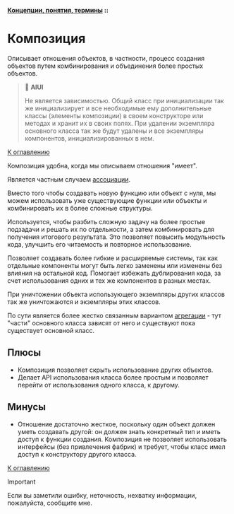**[Концепции, понятия, термины](../README.md#concepts) ::**
# Композиция

Описывает отношения объектов, в частности, процесс создания объектов путем комбинирования и объединения более простых объектов.

> :thinking: **AIUI**
>
> Не является зависимостью. Общий класс при инициализации так же инициализирует и все необходимые ему дополнительные классы (элементы композиции) в своем конструкторе или методах и хранит их в своих полях. При удалении экземпляра основного класса так же будут удалены и все экземпляры компонентов, инициализированных в нем.

[К оглавлению](../README.md#concepts)

Композиция удобна, когда мы описываем отношения "имеет".

Является частным случаем [ассоциации](association.md).

Вместо того чтобы создавать новую функцию или объект с нуля, мы можем использовать уже существующие функции или объекты и комбинировать их в более сложные структуры.

Используется, чтобы разбить сложную задачу на более простые подзадачи и решать их по отдельности, а затем комбинировать для получения итогового результата. Это позволяет повысить модульность кода, улучшить его читаемость и повторное использование.

Позволяет создавать более гибкие и расширяемые системы, так как отдельные компоненты могут быть легко заменены или изменены без влияния на остальной код. Помогает избежать дублирования кода, за счет использования одних и тех же компонентов в разных местах.

При уничтожении объекта использующего экземпляры других классов так же уничтожаются и экземпляры этих классов.

По сути является более жестко связанным вариантом [агрегации](aggregation.md) - тут "части" основного класса зависят от него и существуют пока существует основной класс.

## Плюсы
- Композиция позволяет скрыть использование других объектов.
- Делает API использования класса более простым и позволяет перейти от использования одного класса, к другому.

## Минусы
- Отношение достаточно жесткое, поскольку один объект должен уметь создавать другой: он должен знать конкретный тип и иметь доступ к функции создания. Композиция не позволяет использовать интерфейсы (без привлечения фабрик) и требует, чтобы класс имел доступ к конструктору другого класса.

[К оглавлению](../README.md#concepts)

> [!IMPORTANT]
> Если вы заметили ошибку, неточность, нехватку информации, пожалуйста, сообщите мне.

